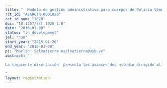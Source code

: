 ```yaml
---
title: "  Modelo de gestión administrativa para cuerpos de Policía Venezolanos. Aproximación al estudio"
rct_id: "AEARCTR-0001020"
rct_id_num: "1020"
doi: "10.1257/rct.1020-1.0"
date: "2016-01-30"
status: "in_development"
jel: "nan"
start_year: "2015-01-26"
end_year: "2016-03-08"
pi: "Marlin  Salvatierra msalvatierra@usb.ve"
abstract: "
La siguiente disertación  presenta los avances del estudio dirigido al diseño de un modelo para la  optimización de  los recursos invertidos en seguridad ciudadana en los cuerpos de policía, se trata de una investigación  documental con adelantos hasta la estructura metodológica. El objetivo es proponer un modelo de gestión administrativa para optimizar los recursos en la seguridad ciudadana realizando en primer lugar el diagnostico de la situación administrativa de los cuerpos de policías Venezolanos, determinar los fundamentos teóricos necesarios y sistematizar los elementos debe contener el modelo que coadyuve a la eficacia,  calidad y control de la prestación de servicios policial a nivel nacional.
"
layout: registration
---
```


